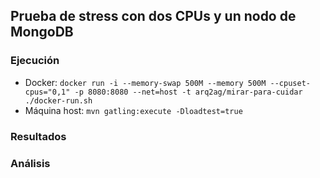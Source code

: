 ## Prueba de stress con dos CPUs y un nodo de MongoDB

### Ejecución

* Docker: `docker run -i --memory-swap 500M --memory 500M --cpuset-cpus="0,1" -p 8080:8080 --net=host -t arq2ag/mirar-para-cuidar ./docker-run.sh`
* Máquina host: `mvn gatling:execute -Dloadtest=true`

### Resultados

### Análisis
